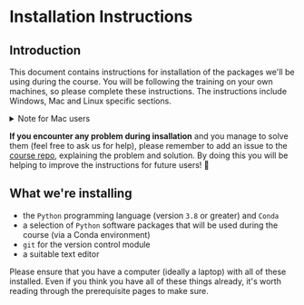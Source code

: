 # Installation Instructions

## Introduction

This document contains instructions for installation of the packages we'll be using during the course.
You will be following the training on your own machines, so please complete these instructions.
The instructions include Windows, Mac and Linux specific sections.

<details>
  <summary>Note for Mac users</summary><p></p>
  
  We do not recommend following this training on older versions of `macOS` without an app store: upgrade to at least `macOS 10.9 (Mavericks)`.
  
</details><p></p>

**If you encounter any problem during insallation** and you manage to solve them (feel free to ask us for help), please remember to add an issue to the [course repo](https://github.com/alan-turing-institute/rsd-engineeringcourse), explaining the problem and solution.
By doing this you will be helping to improve the instructions for future users! 🎉

## What we're installing

- the `Python` programming language (version `3.8` or greater) and `Conda`
- a selection of `Python` software packages that will be used during the course (via a Conda environment)
- `git` for the version control module
- a suitable text editor

Please ensure that you have a computer (ideally a laptop) with all of these installed. Even if you think you have all of these things already, it's worth reading through the prerequisite pages to make sure.